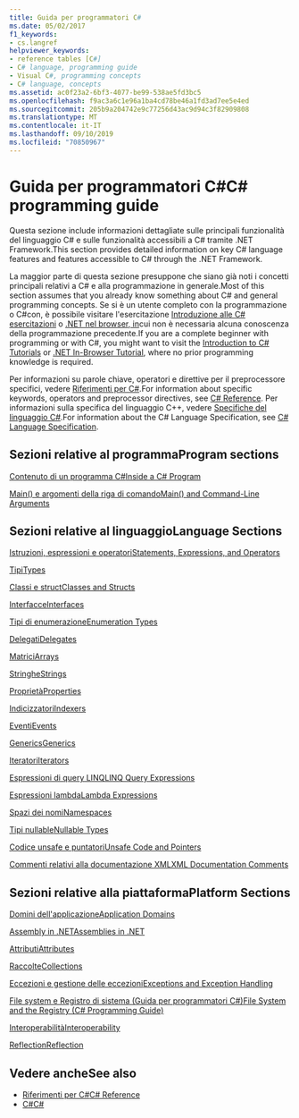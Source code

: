 ```yaml
---
title: Guida per programmatori C#
ms.date: 05/02/2017
f1_keywords:
- cs.langref
helpviewer_keywords:
- reference tables [C#]
- C# language, programming guide
- Visual C#, programming concepts
- C# language, concepts
ms.assetid: ac0f23a2-6bf3-4077-be99-538ae5fd3bc5
ms.openlocfilehash: f9ac3a6c1e96a1ba4cd78be46a1fd3ad7ee5e4ed
ms.sourcegitcommit: 205b9a204742e9c77256d43ac9d94c3f82909808
ms.translationtype: MT
ms.contentlocale: it-IT
ms.lasthandoff: 09/10/2019
ms.locfileid: "70850967"
---
```

# <a name="c-programming-guide"></a><span data-ttu-id="52675-102">Guida per programmatori C#</span><span class="sxs-lookup"><span data-stu-id="52675-102">C# programming guide</span></span>
<span data-ttu-id="52675-103">Questa sezione include informazioni dettagliate sulle principali funzionalità del linguaggio C# e sulle funzionalità accessibili a C# tramite .NET Framework.</span><span class="sxs-lookup"><span data-stu-id="52675-103">This section provides detailed information on key C# language features and features accessible to C# through the .NET Framework.</span></span>  
  
 <span data-ttu-id="52675-104">La maggior parte di questa sezione presuppone che siano già noti i concetti principali relativi a C# e alla programmazione in generale.</span><span class="sxs-lookup"><span data-stu-id="52675-104">Most of this section assumes that you already know something about C# and general programming concepts.</span></span> <span data-ttu-id="52675-105">Se si è un utente completo con la programmazione o C#con, è possibile visitare l'esercitazione [Introduzione alle C# esercitazioni](../tutorials/intro-to-csharp/index.md) o [.NET nel browser, in](https://dotnet.microsoft.com/learn/dotnet/in-browser-tutorial/1)cui non è necessaria alcuna conoscenza della programmazione precedente.</span><span class="sxs-lookup"><span data-stu-id="52675-105">If you are a complete beginner with programming or with C#, you might want to visit the [Introduction to C# Tutorials](../tutorials/intro-to-csharp/index.md) or [.NET In-Browser Tutorial](https://dotnet.microsoft.com/learn/dotnet/in-browser-tutorial/1), where no prior programming knowledge is required.</span></span>  
  
 <span data-ttu-id="52675-106">Per informazioni su parole chiave, operatori e direttive per il preprocessore specifici, vedere [Riferimenti per C#](../language-reference/index.md).</span><span class="sxs-lookup"><span data-stu-id="52675-106">For information about specific keywords, operators and preprocessor directives, see [C# Reference](../language-reference/index.md).</span></span> <span data-ttu-id="52675-107">Per informazioni sulla specifica del linguaggio C++, vedere [Specifiche del linguaggio C#](../language-reference/language-specification/index.md).</span><span class="sxs-lookup"><span data-stu-id="52675-107">For information about the C# Language Specification, see [C# Language Specification](../language-reference/language-specification/index.md).</span></span>  
  
## <a name="program-sections"></a><span data-ttu-id="52675-108">Sezioni relative al programma</span><span class="sxs-lookup"><span data-stu-id="52675-108">Program sections</span></span>

[<span data-ttu-id="52675-109">Contenuto di un programma C#</span><span class="sxs-lookup"><span data-stu-id="52675-109">Inside a C# Program</span></span>](./inside-a-program/index.md)  
  
[<span data-ttu-id="52675-110">Main() e argomenti della riga di comando</span><span class="sxs-lookup"><span data-stu-id="52675-110">Main() and Command-Line Arguments</span></span>](./main-and-command-args/index.md)  
 
## <a name="language-sections"></a><span data-ttu-id="52675-111">Sezioni relative al linguaggio</span><span class="sxs-lookup"><span data-stu-id="52675-111">Language Sections</span></span>  
[<span data-ttu-id="52675-112">Istruzioni, espressioni e operatori</span><span class="sxs-lookup"><span data-stu-id="52675-112">Statements, Expressions, and Operators</span></span>](./statements-expressions-operators/index.md)  

 [<span data-ttu-id="52675-113">Tipi</span><span class="sxs-lookup"><span data-stu-id="52675-113">Types</span></span>](./types/index.md)  

 [<span data-ttu-id="52675-114">Classi e struct</span><span class="sxs-lookup"><span data-stu-id="52675-114">Classes and Structs</span></span>](./classes-and-structs/index.md)  
  
 [<span data-ttu-id="52675-115">Interfacce</span><span class="sxs-lookup"><span data-stu-id="52675-115">Interfaces</span></span>](./interfaces/index.md)  

 [<span data-ttu-id="52675-116">Tipi di enumerazione</span><span class="sxs-lookup"><span data-stu-id="52675-116">Enumeration Types</span></span>](./enumeration-types.md)  
  
 [<span data-ttu-id="52675-117">Delegati</span><span class="sxs-lookup"><span data-stu-id="52675-117">Delegates</span></span>](./delegates/index.md)  
 
 [<span data-ttu-id="52675-118">Matrici</span><span class="sxs-lookup"><span data-stu-id="52675-118">Arrays</span></span>](./arrays/index.md)  
  
 [<span data-ttu-id="52675-119">Stringhe</span><span class="sxs-lookup"><span data-stu-id="52675-119">Strings</span></span>](./strings/index.md)  
  
 [<span data-ttu-id="52675-120">Proprietà</span><span class="sxs-lookup"><span data-stu-id="52675-120">Properties</span></span>](./classes-and-structs/properties.md)  
  
 [<span data-ttu-id="52675-121">Indicizzatori</span><span class="sxs-lookup"><span data-stu-id="52675-121">Indexers</span></span>](./indexers/index.md)  
  
 [<span data-ttu-id="52675-122">Eventi</span><span class="sxs-lookup"><span data-stu-id="52675-122">Events</span></span>](./events/index.md)  
  
 [<span data-ttu-id="52675-123">Generics</span><span class="sxs-lookup"><span data-stu-id="52675-123">Generics</span></span>](./generics/index.md)  
  
 [<span data-ttu-id="52675-124">Iteratori</span><span class="sxs-lookup"><span data-stu-id="52675-124">Iterators</span></span>](./concepts/iterators.md)
  
 [<span data-ttu-id="52675-125">Espressioni di query LINQ</span><span class="sxs-lookup"><span data-stu-id="52675-125">LINQ Query Expressions</span></span>](./linq-query-expressions/index.md)  
  
 [<span data-ttu-id="52675-126">Espressioni lambda</span><span class="sxs-lookup"><span data-stu-id="52675-126">Lambda Expressions</span></span>](./statements-expressions-operators/lambda-expressions.md)  
  
 [<span data-ttu-id="52675-127">Spazi dei nomi</span><span class="sxs-lookup"><span data-stu-id="52675-127">Namespaces</span></span>](./namespaces/index.md)  
  
 [<span data-ttu-id="52675-128">Tipi nullable</span><span class="sxs-lookup"><span data-stu-id="52675-128">Nullable Types</span></span>](./nullable-types/index.md)  
  
 [<span data-ttu-id="52675-129">Codice unsafe e puntatori</span><span class="sxs-lookup"><span data-stu-id="52675-129">Unsafe Code and Pointers</span></span>](./unsafe-code-pointers/index.md)  
  
 [<span data-ttu-id="52675-130">Commenti relativi alla documentazione XML</span><span class="sxs-lookup"><span data-stu-id="52675-130">XML Documentation Comments</span></span>](./xmldoc/index.md)  
  
## <a name="platform-sections"></a><span data-ttu-id="52675-131">Sezioni relative alla piattaforma</span><span class="sxs-lookup"><span data-stu-id="52675-131">Platform Sections</span></span>  
 [<span data-ttu-id="52675-132">Domini dell'applicazione</span><span class="sxs-lookup"><span data-stu-id="52675-132">Application Domains</span></span>](../../framework/app-domains/application-domains.md)  
  
 [<span data-ttu-id="52675-133">Assembly in .NET</span><span class="sxs-lookup"><span data-stu-id="52675-133">Assemblies in .NET</span></span>](../../standard/assembly/index.md)  
  
 [<span data-ttu-id="52675-134">Attributi</span><span class="sxs-lookup"><span data-stu-id="52675-134">Attributes</span></span>](./concepts/attributes/index.md)  
  
 [<span data-ttu-id="52675-135">Raccolte</span><span class="sxs-lookup"><span data-stu-id="52675-135">Collections</span></span>](./concepts/collections.md)  
  
 [<span data-ttu-id="52675-136">Eccezioni e gestione delle eccezioni</span><span class="sxs-lookup"><span data-stu-id="52675-136">Exceptions and Exception Handling</span></span>](./exceptions/index.md)  
  
 [<span data-ttu-id="52675-137">File system e Registro di sistema (Guida per programmatori C#)</span><span class="sxs-lookup"><span data-stu-id="52675-137">File System and the Registry (C# Programming Guide)</span></span>](./file-system/index.md)  
  
 [<span data-ttu-id="52675-138">Interoperabilità</span><span class="sxs-lookup"><span data-stu-id="52675-138">Interoperability</span></span>](./interop/index.md)  
  
 [<span data-ttu-id="52675-139">Reflection</span><span class="sxs-lookup"><span data-stu-id="52675-139">Reflection</span></span>](./concepts/reflection.md)  
  
## <a name="see-also"></a><span data-ttu-id="52675-140">Vedere anche</span><span class="sxs-lookup"><span data-stu-id="52675-140">See also</span></span>

- [<span data-ttu-id="52675-141">Riferimenti per C#</span><span class="sxs-lookup"><span data-stu-id="52675-141">C# Reference</span></span>](../language-reference/index.md)
- [<span data-ttu-id="52675-142">C#</span><span class="sxs-lookup"><span data-stu-id="52675-142">C#</span></span>](../index.md)
